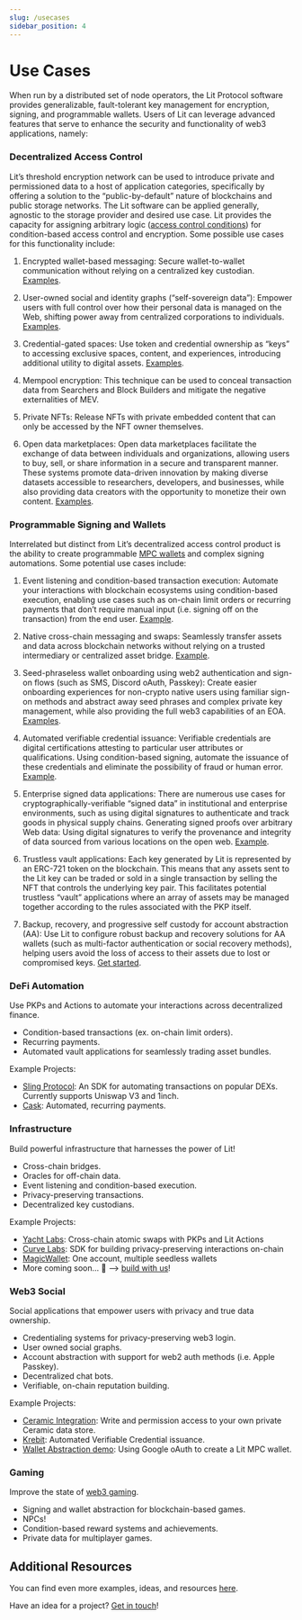 ```yaml
---
slug: /usecases
sidebar_position: 4
---
```


# Use Cases

When run by a distributed set of node operators, the Lit Protocol software provides generalizable, fault-tolerant key management for encryption, signing, and programmable wallets. Users of Lit can leverage advanced features that serve to enhance the security and functionality of web3 applications, namely:

### Decentralized Access Control

Lit’s threshold encryption network can be used to introduce private and permissioned data to a host of application categories, specifically by offering a solution to the “public-by-default” nature of blockchains and public storage networks. The Lit software can be applied generally, agnostic to the storage provider and desired use case. Lit provides the capacity for assigning arbitrary logic ([access control conditions](../sdk/access-control/evm/basic-examples)) for condition-based access control and encryption. Some possible use cases for this functionality include:

1. Encrypted wallet-based messaging: Secure wallet-to-wallet communication without relying on a centralized key custodian. [Examples](https://github.com/LIT-Protocol/awesome/blob/main/README.md?ref=spark.litprotocol.com#privacy-and-encryption).

2. User-owned social and identity graphs (“self-sovereign data”): Empower users with full control over how their personal data is managed on the Web, shifting power away from centralized corporations to individuals. [Examples](https://github.com/LIT-Protocol/awesome/blob/main/README.md?ref=spark.litprotocol.com#social).

3. Credential-gated spaces: Use token and credential ownership as “keys” to accessing exclusive spaces, content, and experiences, introducing additional utility to digital assets. [Examples](https://github.com/LIT-Protocol/awesome/blob/main/README.md?ref=spark.litprotocol.com#metaverse).

4. Mempool encryption: This technique can be used to conceal transaction data from Searchers and Block Builders and mitigate the negative externalities of MEV. 

5. Private NFTs: Release NFTs with private embedded content that can only be accessed by the NFT owner themselves. 

6. Open data marketplaces: Open data marketplaces facilitate the exchange of data between individuals and organizations, allowing users to buy, sell, or share information in a secure and transparent manner. These systems promote data-driven innovation by making diverse datasets accessible to researchers, developers, and businesses, while also providing data creators with the opportunity to monetize their own content. [Examples](https://github.com/LIT-Protocol/awesome/blob/main/README.md?ref=spark.litprotocol.com#data-and-identity-marketplaces).

### Programmable Signing and Wallets

Interrelated but distinct from Lit’s decentralized access control product is the ability to create programmable [MPC wallets](../concepts/pkps-as-wallet.md) and complex signing automations. Some potential use cases include:

1. Event listening and condition-based transaction execution: Automate your interactions with blockchain ecosystems using condition-based execution, enabling use cases such as on-chain limit orders or recurring payments that don’t require manual input (i.e. signing off on the transaction) from the end user. [Example](https://spark.litprotocol.com/automated-portfolio-rebalancing-uniswap/).

2. Native cross-chain messaging and swaps: Seamlessly transfer assets and data across blockchain networks without relying on a trusted intermediary or centralized asset bridge. [Example](https://spark.litprotocol.com/xchain-bridging-yacht-lit-swap/).

3. Seed-phraseless wallet onboarding using web2 authentication and sign-on flows (such as SMS, Discord oAuth, Passkey): Create easier onboarding experiences for non-crypto native users using familiar sign-on methods and abstract away seed phrases and complex private key management, while also providing the full web3 capabilities of an EOA. [Examples](https://github.com/LIT-Protocol/awesome/blob/main/README.md?ref=spark.litprotocol.com#wallets-and-account-abstraction-aa).

4. Automated verifiable credential issuance: Verifiable credentials are digital certifications attesting to particular user attributes or qualifications. Using condition-based signing, automate the issuance of these credentials and eliminate the possibility of fraud or human error. [Example](https://spark.litprotocol.com/krebitxlitactions/).

5. Enterprise signed data applications: There are numerous use cases for cryptographically-verifiable “signed data” in institutional and enterprise environments, such as using digital signatures to authenticate and track goods in physical supply chains. 
Generating signed proofs over arbitrary Web data: Using digital signatures to verify the provenance and integrity of data sourced from various locations on the open web. [Example](https://spark.litprotocol.com/authenticity-matters/).

6. Trustless vault applications: Each key generated by Lit is represented by an ERC-721 token on the blockchain. This means that any assets sent to the Lit key can be traded or sold in a single transaction by selling the NFT that controls the underlying key pair. This facilitates potential trustless “vault” applications where an array of assets may be managed together according to the rules associated with the PKP itself.

7. Backup, recovery, and progressive self custody for account abstraction (AA): Use Lit to configure robust backup and recovery solutions for AA wallets (such as multi-factor authentication or social recovery methods), helping users avoid the loss of access to their assets due to lost or compromised keys. [Get started](https://spark.litprotocol.com/mass-adoption-of-digital-ownership-and-progressive-self-custody/).

### DeFi Automation

Use PKPs and Actions to automate your interactions across decentralized finance. 

- Condition-based transactions (ex. on-chain limit orders).
- Recurring payments.
- Automated vault applications for seamlessly trading asset bundles.

Example Projects:

- [Sling Protocol](https://github.com/Sling-Protocol/pkp-dex-sdk): An SDK for automating transactions on popular DEXs. Currently supports Uniswap V3 and 1inch.
- [Cask](https://www.cask.fi/): Automated, recurring payments.

### Infrastructure

Build powerful infrastructure that harnesses the power of Lit!

- Cross-chain bridges.
- Oracles for off-chain data.
- Event listening and condition-based execution.
- Privacy-preserving transactions.
- Decentralized key custodians.

Example Projects:

- [Yacht Labs](https://spark.litprotocol.com/xchain-bridging-yacht-lit-swap/): Cross-chain atomic swaps with PKPs and Lit Actions
- [Curve Labs](https://github.com/Curve-Labs/lit-privacy/tree/main): SDK for building privacy-preserving interactions on-chain
- [MagicWallet](https://github.com/DustilDawn/Magic): One account, multiple seedless wallets
- More coming soon… 👀 —> [build with us](https://litgateway.com/discord)!

### Web3 Social

Social applications that empower users with privacy and true data ownership.

- Credentialing systems for privacy-preserving web3 login.
- User owned social graphs.
- Account abstraction with support for web2 auth methods (i.e. Apple Passkey).
- Decentralized chat bots.
- Verifiable, on-chain reputation building.

Example Projects:

- [Ceramic Integration](https://github.com/LIT-Protocol/lit-action-ceramic-signing-demo): Write and permission access to your own private Ceramic data store.
- [Krebit](https://spark.litprotocol.com/krebitxlitactions/): Automated Verifiable Credential issuance.
- [Wallet Abstraction demo](https://spark.litprotocol.com/wallet-abstraction-with-google-oauth/): Using Google oAuth to create a Lit MPC wallet.

### Gaming

Improve the state of [web3 gaming](https://spark.litprotocol.com/lit-and-web3-gaming/).

- Signing and wallet abstraction for blockchain-based games.
- NPCs!
- Condition-based reward systems and achievements.
- Private data for multiplayer games.


## Additional Resources

You can find even more examples, ideas, and resources [here](https://github.com/LIT-Protocol/awesome/blob/main/README.md).

Have an idea for a project? [Get in touch](https://nut.sh/ell/forms/352580/YEk9vu)!
